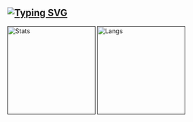 ## [![Typing SVG](https://readme-typing-svg.demolab.com?font=Iosevka&size=30&duration=2000&pause=2000&color=6a329f&vCenter=true&width=210&height=35&lines=Corvus006)](https://git.io/typing-svg)
[<img height="200" align="center" src="https://github-readme-stats.vercel.app/api?username=Corvus006&show_icons=true&theme=darcula&bg_color=00000000" alt="Stats" />]()
[<img height="200" align="center" src="https://github-readme-stats.vercel.app/api/top-langs?username=Corvus006&langs_count=8&theme=darcula&bg_color=00000000&layout=compact" alt="Langs" />]()
